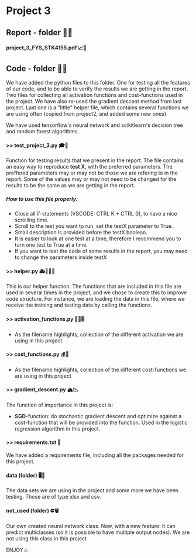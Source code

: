 # Project 3

## Report - folder 📒📖

#### project_3_FYS_STK4155.pdf 📈📝

## Code - folder 🔐💬
We have added the python files to this folder. One for testing all the features of our code, and to be able to verify the results we are 
getting in the report. Two files for collecting all activation functions and cost-functions used in the project. We have also re-used the  gradient descent method from last project. Last one is a "little" helper file, which contains several functions we are using often (copied from project2, and added some new ones).

We have used tensorflow's neural network and scikitlearn's decision tree and random forest algorithms. 

#### >> test_project_3.py 🎓🧪
Function for testing results that we present in the report. The file contains an easy way to reproduce **test X**, with the preferred parameters. The preffered parameters may or may not be those we are refering to in the report. Some of the values may or may not need to be changed for the results to be the same as we are getting in the report. 

##### *How to use this file properly:*
- Close all if-statements (VSCODE: CTRL K + CTRL 0), to have a nice scrolling time.
- Scroll to the test you want to run, set the testX parameter to True. 
- Small description is provided before the testX boolean.
- It is easier to look at one test at a time, therefore I recommend you to turn one test to True at a time.
- If you want to test the code of some results in the report, you may need to change the parameters inside testX

#### >> helper.py 🚑👮🏼‍♂️
This is our helper function. The functions that are included in this file are used in several times in the project, and we chose to create this to improve code structure. For instance, we are loading the data in this file, where we receive the training and testing data by calling the functions. 

#### >> activation_functions.py 🤼‍♂️🎚
- As the filename highlights, collection of the different activation we are using in this project 

#### >> cost_functions.py 💰💸
- As the filename highlights, collection of the different cost-functions we are using in this project

#### >> gradient_descent.py 🏔📉
The function of importance in this project is:
- **SGD**-function: do stochastic gradient descent and optimize against a cost-function that will be provided into the function. Used in the logistic regression algorithm in this project. 

#### >> requirements.txt 🔞
We have added a requirements file, including all the packages needed for this project.

#### data (folder) 🖥📜
The data sets we are using in the project and some more we have been testing. Those are of type xlsx and csv. 

#### not_used (folder) ⛔️🗑
Our own created neural network class. Now, with a new feature: it can predict multiclasses (so it is possible to have multiple output nodes). We are not using this class in this project



ENJOY☺️


